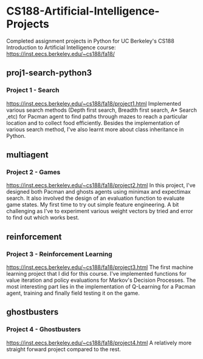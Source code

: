 # CS188-Artificial-Intelligence-Projects
Completed assignment projects in Python for UC Berkeley's CS188 Introduction to Artificial Intelligence course: https://inst.eecs.berkeley.edu/~cs188/fa18/

## proj1-search-python3
### Project 1 - Search
https://inst.eecs.berkeley.edu/~cs188/fa18/project1.html
Implemented various search methods (Depth first search, Breadth first search, A* Search ,etc) for Pacman agent to find paths through mazes to reach a particular location and to collect food efficiently. Besides the implementation of various search method, I've also learnt more about class inheritance in Python.

## multiagent
### Project 2 - Games
https://inst.eecs.berkeley.edu/~cs188/fa18/project2.html
In this project, I've designed both Pacman and ghosts agents using minimax and expectimax search. It also involved the design of an evaluation function to evaluate game states. My first time to try out simple feature engineering. A bit challenging as I've to experiment various weight vectors by tried and error to find out which works best.

## reinforcement
### Project 3 - Reinforcement Learning
https://inst.eecs.berkeley.edu/~cs188/fa18/project3.html
The first machine learning project that I did for this course. I've implemented functions for value iteration and policy evaluations for Markov's Decision Processes.
The most interesting part lies in the implementation of Q-Learning for a Pacman agent, training and finally field testing it on the game.

## ghostbusters
### Project 4 - Ghostbusters
https://inst.eecs.berkeley.edu/~cs188/fa18/project4.html
A relatively more straight forward project compared to the rest.

